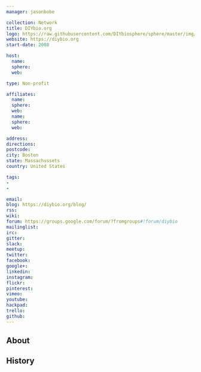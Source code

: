 ```yaml
---
manager: jasonbobe

collection: Network
title: DIYbio.org
logo: https://raw.githubusercontent.com/DIYbiosphere/sphere/master/img/Logo.png
website: https://diybio.org
start-date: 2008

host:
  name:
  sphere:
  web:

type: Non-profit

affiliates:
  name:
  sphere:
  web:
  name:
  sphere:
  web:

address:
directions:
postcode:
city: Boston
state: Massachussets
country: United States

tags:
-
-

email:
blog: https://diybio.org/blog/
rss:
wiki:
forum: https://groups.google.com/forum/?fromgroups#!forum/diybio
mailinglist:
irc:
gitter:
slack:
meetup:
twitter:
facebook:
google+:
linkedin:
instagram:
flickr:
pinterest:
vimeo:
youtube:
hackpad:
trello:
github:
---
```


## About

## History
